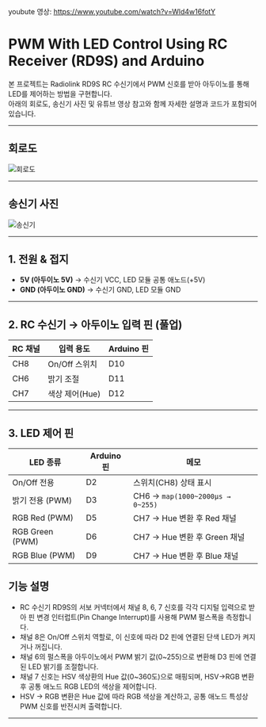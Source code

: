 youbute 영상:
https://www.youtube.com/watch?v=Wld4w16fotY

# PWM With LED Control Using RC Receiver (RD9S) and Arduino

본 프로젝트는 Radiolink RD9S RC 수신기에서 PWM 신호를 받아 아두이노를 통해 LED를 제어하는 방법을 구현합니다.  
아래의 회로도, 송신기 사진 및 유튜브 영상 참고와 함께 자세한 설명과 코드가 포함되어 있습니다.

---

## 회로도

![회로도](https://github.com/user-attachments/assets/c00dfb31-f525-4984-bd1d-f9002a9bd4a9)

---

## 송신기 사진

![송신기](https://github.com/user-attachments/assets/0e998258-6e91-4d66-a7db-3ed682ba79df)

---

## 1. 전원 & 접지

- **5V (아두이노 5V)** → 수신기 VCC, LED 모듈 공통 애노드(+5V)  
- **GND (아두이노 GND)** → 수신기 GND, LED 모듈 GND  

---

## 2. RC 수신기 → 아두이노 입력 핀 (풀업)

| RC 채널 | 입력 용도       | Arduino 핀 |
|---------|------------------|------------|
| CH8     | On/Off 스위치    | D10        |
| CH6     | 밝기 조절        | D11        |
| CH7     | 색상 제어(Hue)   | D12        |

---

## 3. LED 제어 핀

| LED 종류           | Arduino 핀 | 메모                                              |
|--------------------|-------------|---------------------------------------------------|
| On/Off 전용        | D2          | 스위치(CH8) 상태 표시                             |
| 밝기 전용 (PWM)    | D3          | CH6 → `map(1000~2000μs → 0~255)`                   |
| RGB Red (PWM)      | D5          | CH7 → Hue 변환 후 Red 채널                        |
| RGB Green (PWM)    | D6          | CH7 → Hue 변환 후 Green 채널                      |
| RGB Blue (PWM)     | D9          | CH7 → Hue 변환 후 Blue 채널                       |



## 기능 설명

- RC 수신기 RD9S의 서보 커넥터에서 채널 8, 6, 7 신호를 각각 디지털 입력으로 받아 핀 변경 인터럽트(Pin Change Interrupt)를 사용해 PWM 펄스폭을 측정합니다.
- 채널 8은 On/Off 스위치 역할로, 이 신호에 따라 D2 핀에 연결된 단색 LED가 켜지거나 꺼집니다.
- 채널 6의 펄스폭을 아두이노에서 PWM 밝기 값(0~255)으로 변환해 D3 핀에 연결된 LED 밝기를 조절합니다.
- 채널 7 신호는 HSV 색상환의 Hue 값(0~360도)으로 매핑되며, HSV→RGB 변환 후 공통 애노드 RGB LED의 색상을 제어합니다.
- HSV → RGB 변환은 Hue 값에 따라 RGB 색상을 계산하고, 공통 애노드 특성상 PWM 신호를 반전시켜 출력합니다.

---

